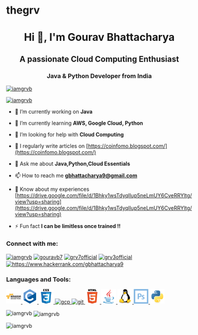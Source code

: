 # thegrv
<h1 align="center">Hi 👋, I'm Gourav Bhattacharya</h1>
<h2 align="center">A passionate Cloud Computing Enthusiast </h2>
 <h3 align="center">Java & Python Developer from India</h3>

<p align="left"> <a href="https://github.com/ryo-ma/github-profile-trophy"><img src="https://github-profile-trophy.vercel.app/?username=iamgrvb" alt="iamgrvb" /></a> </p>

<p align="left"> <a href="https://twitter.com/iamgrvb" target="blank"><img src="https://img.shields.io/twitter/follow/iamgrvb?logo=twitter&style=for-the-badge" alt="iamgrvb" /></a> </p>

- 🔭 I’m currently working on **Java**

- 🌱 I’m currently learning **AWS, Google Cloud, Python**

- 🤝 I’m looking for help with **Cloud Computing**

- 📝 I regularly write articles on [https://coinfomo.blogspot.com/](https://coinfomo.blogspot.com/)

- 💬 Ask me about **Java,Python,Cloud Essentials**

- 📫 How to reach me **gbhattacharya9@gmail.com**

- 📄 Know about my experiences [https://drive.google.com/file/d/1Bhky1wsTdyqllup5neLmUY6CveRRYltg/view?usp=sharing](https://drive.google.com/file/d/1Bhky1wsTdyqllup5neLmUY6CveRRYltg/view?usp=sharing)

- ⚡ Fun fact **I can be limitless once trained !!**

<h3 align="left">Connect with me:</h3>
<p align="left">
<a href="https://twitter.com/iamgrvb" target="blank"><img align="center" src="https://raw.githubusercontent.com/rahuldkjain/github-profile-readme-generator/master/src/images/icons/Social/twitter.svg" alt="iamgrvb" height="30" width="40" /></a>
<a href="https://linkedin.com/in/gouravb7" target="blank"><img align="center" src="https://raw.githubusercontent.com/rahuldkjain/github-profile-readme-generator/master/src/images/icons/Social/linked-in-alt.svg" alt="gouravb7" height="30" width="40" /></a>
<a href="https://fb.com/grv7official" target="blank"><img align="center" src="https://raw.githubusercontent.com/rahuldkjain/github-profile-readme-generator/master/src/images/icons/Social/facebook.svg" alt="grv7official" height="30" width="40" /></a>
<a href="https://instagram.com/grv3official" target="blank"><img align="center" src="https://raw.githubusercontent.com/rahuldkjain/github-profile-readme-generator/master/src/images/icons/Social/instagram.svg" alt="grv3official" height="30" width="40" /></a>
<a href="https://www.hackerrank.com/https://www.hackerrank.com/gbhattacharya9" target="blank"><img align="center" src="https://raw.githubusercontent.com/rahuldkjain/github-profile-readme-generator/master/src/images/icons/Social/hackerrank.svg" alt="https://www.hackerrank.com/gbhattacharya9" height="30" width="40" /></a>
</p>

<h3 align="left">Languages and Tools:</h3>
<p align="left"> <a href="https://aws.amazon.com" target="_blank"> <img src="https://raw.githubusercontent.com/devicons/devicon/master/icons/amazonwebservices/amazonwebservices-original-wordmark.svg" alt="aws" width="40" height="40"/> </a> <a href="https://www.cprogramming.com/" target="_blank"> <img src="https://raw.githubusercontent.com/devicons/devicon/master/icons/c/c-original.svg" alt="c" width="40" height="40"/> </a> <a href="https://www.w3schools.com/css/" target="_blank"> <img src="https://raw.githubusercontent.com/devicons/devicon/master/icons/css3/css3-original-wordmark.svg" alt="css3" width="40" height="40"/> </a> <a href="https://cloud.google.com" target="_blank"> <img src="https://www.vectorlogo.zone/logos/google_cloud/google_cloud-icon.svg" alt="gcp" width="40" height="40"/> </a> <a href="https://git-scm.com/" target="_blank"> <img src="https://www.vectorlogo.zone/logos/git-scm/git-scm-icon.svg" alt="git" width="40" height="40"/> </a> <a href="https://www.w3.org/html/" target="_blank"> <img src="https://raw.githubusercontent.com/devicons/devicon/master/icons/html5/html5-original-wordmark.svg" alt="html5" width="40" height="40"/> </a> <a href="https://www.java.com" target="_blank"> <img src="https://raw.githubusercontent.com/devicons/devicon/master/icons/java/java-original.svg" alt="java" width="40" height="40"/> </a> <a href="https://www.linux.org/" target="_blank"> <img src="https://raw.githubusercontent.com/devicons/devicon/master/icons/linux/linux-original.svg" alt="linux" width="40" height="40"/> </a> <a href="https://www.photoshop.com/en" target="_blank"> <img src="https://raw.githubusercontent.com/devicons/devicon/master/icons/photoshop/photoshop-line.svg" alt="photoshop" width="40" height="40"/> </a> <a href="https://www.python.org" target="_blank"> <img src="https://raw.githubusercontent.com/devicons/devicon/master/icons/python/python-original.svg" alt="python" width="40" height="40"/> </a> </p>

<p><img align="left" src="https://github-readme-stats.vercel.app/api/top-langs?username=iamgrvb&show_icons=true&locale=en&layout=compact" alt="iamgrvb" /></p>

<p>&nbsp;<img align="center" src="https://github-readme-stats.vercel.app/api?username=iamgrvb&show_icons=true&locale=en" alt="iamgrvb" /></p>

<p><img align="center" src="https://github-readme-streak-stats.herokuapp.com/?user=iamgrvb&" alt="iamgrvb" /></p>
